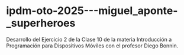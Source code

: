 # ipdm-oto-2025---miguel_aponte-_superheroes
Desarrollo del Ejercicio 2 de la Clase 10 de la materia Introducción a Programación para Dispositivos Móviles con el profesor Diego Bonnin.
